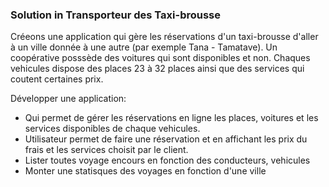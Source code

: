### Solution in Transporteur des Taxi-brousse
Créeons une application qui gère les réservations d'un taxi-brousse d'aller à un ville donnée à une autre (par exemple Tana - Tamatave).
Un coopérative posssède des voitures qui sont disponibles et non. Chaques vehicules dispose des places 23 à 32 places ainsi que des services qui coutent certaines prix.

Développer une application:
- Qui permet de gérer les réservations en ligne les places, voitures et les services disponibles de chaque vehicules.
-  Utilisateur permet de faire une réservation et en affichant les prix du frais et les services choisit par le client.
- Lister toutes voyage encours en fonction des conducteurs, vehicules
- Monter une statisques des voyages en fonction d'une ville

